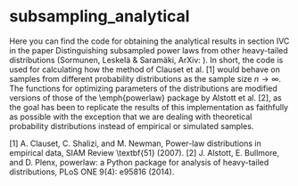 # subsampling_analytical


Here you can find the code for obtaining the analytical results in section IVC in the paper Distinguishing subsampled power laws from other heavy-tailed distributions (Sormunen, Leskelä & Saramäki, ArXiv: ). In short, the code is used for calculating how the method of Clauset et al. [1] would behave on samples from different probability distributions as the sample size $n \to \infty$. The functions for optimizing parameters of the distributions are modified versions of those of the \emph{powerlaw} package by Alstott et al. [2], as the goal has been to replicate the results of this implementation as faithfully as possible with the exception that we are dealing with theoretical probability distributions instead of empirical or simulated samples.  

[1] A. Clauset, C. Shalizi, and M. Newman, Power-law distributions in empirical data, SIAM Review \textbf{51} (2007).
[2] J. Alstott, E. Bullmore, and D. Plenx, powerlaw: a Python package for analysis of heavy-tailed distributions, PLoS ONE 9(4): e95816 (2014). 
